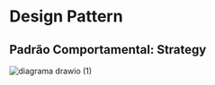<h1><b>Design Pattern</b><br>

<h2>Padrão Comportamental: Strategy </h2> 

![diagrama drawio (1)](https://user-images.githubusercontent.com/88887821/223120621-d7148945-e074-44d6-9e64-89bff011d978.png)


